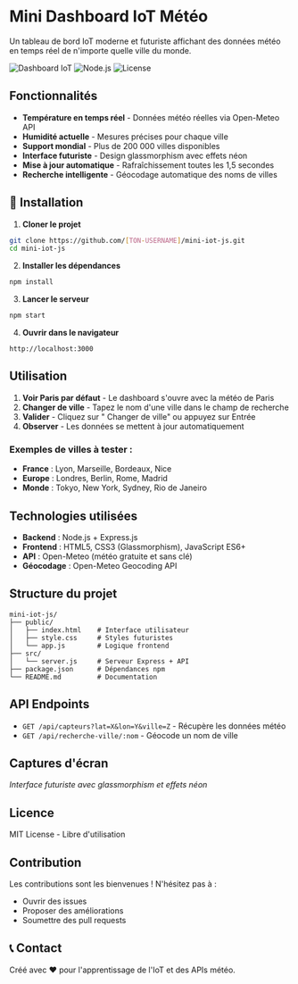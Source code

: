 # Mini Dashboard IoT Météo

Un tableau de bord IoT moderne et futuriste affichant des données météo en temps réel de n'importe quelle ville du monde.

![Dashboard IoT](https://img.shields.io/badge/Status-Fonctionnel-brightgreen) ![Node.js](https://img.shields.io/badge/Node.js-18+-green) ![License](https://img.shields.io/badge/License-MIT-blue)

##  Fonctionnalités

-  **Température en temps réel** - Données météo réelles via Open-Meteo API
-  **Humidité actuelle** - Mesures précises pour chaque ville
-  **Support mondial** - Plus de 200 000 villes disponibles
-  **Interface futuriste** - Design glassmorphism avec effets néon
-  **Mise à jour automatique** - Rafraîchissement toutes les 1,5 secondes
-  **Recherche intelligente** - Géocodage automatique des noms de villes

## 🚀 Installation

1. **Cloner le projet**
```bash
git clone https://github.com/[TON-USERNAME]/mini-iot-js.git
cd mini-iot-js
```

2. **Installer les dépendances**
```bash
npm install
```

3. **Lancer le serveur**
```bash
npm start
```

4. **Ouvrir dans le navigateur**
```
http://localhost:3000
```

##  Utilisation

1. **Voir Paris par défaut** - Le dashboard s'ouvre avec la météo de Paris
2. **Changer de ville** - Tapez le nom d'une ville dans le champ de recherche
3. **Valider** - Cliquez sur " Changer de ville" ou appuyez sur Entrée
4. **Observer** - Les données se mettent à jour automatiquement

### Exemples de villes à tester :
- **France** : Lyon, Marseille, Bordeaux, Nice
- **Europe** : Londres, Berlin, Rome, Madrid
- **Monde** : Tokyo, New York, Sydney, Rio de Janeiro

##  Technologies utilisées

- **Backend** : Node.js + Express.js
- **Frontend** : HTML5, CSS3 (Glassmorphism), JavaScript ES6+
- **API** : Open-Meteo (météo gratuite et sans clé)
- **Géocodage** : Open-Meteo Geocoding API

##  Structure du projet

```
mini-iot-js/
├── public/
│   ├── index.html    # Interface utilisateur
│   ├── style.css     # Styles futuristes
│   └── app.js        # Logique frontend
├── src/
│   └── server.js     # Serveur Express + API
├── package.json      # Dépendances npm
└── README.md         # Documentation
```

##  API Endpoints

- `GET /api/capteurs?lat=X&lon=Y&ville=Z` - Récupère les données météo
- `GET /api/recherche-ville/:nom` - Géocode un nom de ville

##  Captures d'écran

*Interface futuriste avec glassmorphism et effets néon*

##  Licence

MIT License - Libre d'utilisation

##  Contribution

Les contributions sont les bienvenues ! N'hésitez pas à :
- Ouvrir des issues
- Proposer des améliorations
- Soumettre des pull requests

## 📞 Contact      

Créé avec ❤️ pour l'apprentissage de l'IoT et des APIs météo.
